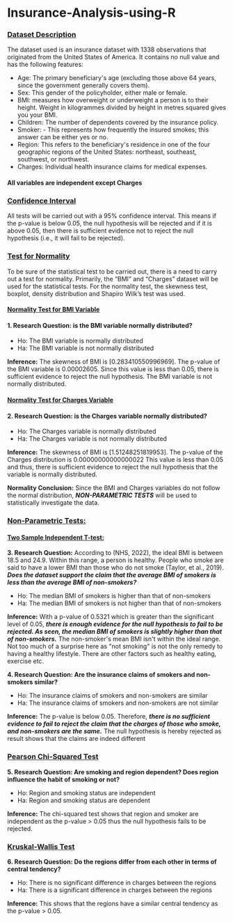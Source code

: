 # Insurance-Analysis-using-R

### <ins>Dataset Description</ins>
The dataset used is an insurance dataset with 1338 observations that originated from the United States of America. It contains no null value and has the following features: 

- Age: The primary beneficiary's age (excluding those above 64 years, since the government generally covers them).
- Sex: This gender of the policyholder, either male or female.
- BMI: measures how overweight or underweight a person is to their height. Weight in kilogrammes divided by height in metres squared gives you your BMI.
- Children: The number of dependents covered by the insurance policy.
- Smoker: - This represents how frequently the insured smokes; this answer can be either yes or no.
- Region: This refers to the beneficiary's residence in one of the four geographic regions of the United States: northeast, southeast, southwest, or northwest.
- Charges: Individual health insurance claims for medical expenses.
#### All variables are independent except Charges

### <ins>Confidence Interval</ins>
All tests will be carried out with a 95% confidence interval. This means if the p-value is below 0.05, the null hypothesis will be rejected and if it is above 0.05, then there is sufficient evidence not to reject the null hypothesis (i.e., it will fail to be rejected).

### <ins>Test for Normality</ins>
To be sure of the statistical test to be carried out, there is a need to carry out a test for normality. Primarily, the “BMI” and “Charges” dataset will be used for the statistical tests. For the normality test, the skewness test, boxplot, density distribution and Shapiro Wilk’s test was used. 

#### <ins>Normality Test for BMI Variable</ins>

#### 1. Research Question: is the BMI variable normally distributed?
- Ho: The BMI variable is normally distributed
- Ha: The BMI variable is not normally distributed

**Inference:** The skewness of BMI is [0.283410550996969]. The p-value of the BMI variable is 0.00002605. Since this value is less than 0.05, there is sufficient evidence to reject the null hypothesis. The BMI variable is not normally distributed.

#### <ins>Normality Test for Charges Variable</ins>
#### 2. Research Question: is the Charges variable normally distributed?
- Ho: The Charges variable is normally distributed
- Ha: The Charges variable is not normally distributed

**Inference:** The skewness of BMI is [1.51248251819953]. The p-value of the Charges distribution is 0.00000000000000022 This value is less than 0.05 and thus, there is sufficient evidence to reject the null hypothesis that the variable is normally distributed.

**Normality Conclusion:** Since the BMI and Charges variables do not follow the normal distribution, ***NON-PARAMETRIC TESTS*** will be used to statistically investigate the data.


### <ins>Non-Parametric Tests:</ins>

#### <ins>Two Sample Independent T-test:</ins>

**3. Research Question:** According to (NHS, 2022), the ideal BMI is between 18.5 and 24.9. Within this range, a person is healthy. People who smoke are said to have a lower BMI than those who do not smoke (Taylor, et al., 2019). ***Does the dataset support the claim that the average BMI of smokers is less than the average BMI of non-smokers?***
- Ho: The median BMI of smokers is higher than that of non-smokers
- Ha: The median BMI of smokers is not higher than that of non-smokers


**Inference:** With a p-value of 0.5321 which is greater than the significant level of 0.05, ***there is enough evidence for the null hypothesis to fail to be rejected. As seen, the median BMI of smokers is slightly higher than that of non-smokers.*** The non-smoker's mean BMI isn't within the ideal range. Not too much of a surprise here as "not smoking" is not the only remedy to having a healthy lifestyle. There are other factors such as healthy eating, exercise etc.



**4. Research Question: Are the insurance claims of smokers and non-smokers similar?**
- Ho: The insurance claims of smokers and non-smokers are similar
- Ha: The insurance claims of smokers and non-smokers are not similar

 

**Inference:** The p-value is below 0.05. Therefore, ***there is no sufficient evidence to fail to reject the claim that the charges of those who smoke, and non-smokers are the same.*** The null hypothesis is hereby rejected as result shows that the claims are indeed different



### <ins>Pearson Chi-Squared Test</ins>

**5.	Research Question: Are smoking and region dependent? Does region influence the habit of smoking or not?**

- Ho: Region and smoking status are independent
- Ha: Region and smoking status are dependent
 
**Inference:** The chi-squared test shows that region and smoker are independent as the p-value > 0.05 thus the null hypothesis fails to be rejected.


### <ins>Kruskal-Wallis Test</ins>

**6.	Research Question: Do the regions differ from each other in terms of central tendency?**

- Ho: There is no significant difference in charges between the regions
- Ha: There is a significant difference in charges between the regions
 
**Inference:** This shows that the regions have a similar central tendency as the p-value > 0.05.

